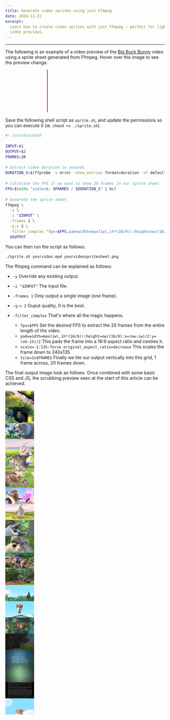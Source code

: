 ```yaml
---
title: Generate video sprites using just Ffmpeg
date: 2024-11-22
excerpt:
  Learn how to create video sprites with just FFmpeg — perfect for lightweight
  video previews.
---
```


---

The following is an example of a video preview of the
[Big Buck Bunny](http://commondatastorage.googleapis.com/gtv-videos-bucket/sample/BigBuckBunny.mp4)
video using a sprite sheet generated from Ffmpeg. Hover over the image to see
the preview change.

<div id="sprite-example"><span id="sprite-timeline"></span></div>
<style>
#sprite-example {
    width: 240px;
    height: 135px;
    background: url(/images/sprite.png);
    display: block;
    margin: 0 auto 1rem auto;
    position: relative;
}
#sprite-timeline {
    width: 2px;
    height: 135px;
    background: red;
    display: block;
    position: absolute;
    top: 0;
    left: 0;
    pointer-events: none;
}
</style>
<script>
    const spriteTimeline = document.getElementById("sprite-timeline");
    document.getElementById("sprite-example").addEventListener('mousemove', event => {
        const frame = Math.round((event.offsetX * (20-1)) / 240)
        event.target.style.backgroundPositionY=`${frame * -135}px`
        spriteTimeline.style.left =`${event.offsetX}px`
    })
    document.getElementById("sprite-example").addEventListener('touchmove', event => {
        const rect = event.target.getBoundingClientRect();
        const offsetX = event.targetTouches[0].pageX - rect.left;
        const frame = Math.round((offsetX * (20-1)) / 240)
        event.target.style.backgroundPositionY=`${frame * -135}px`
        spriteTimeline.style.left =`${offsetX}px`
    })
    document.getElementById("sprite-example").addEventListener('mouseout', event => {
        event.target.style.backgroundPositionY=`0px`
        spriteTimeline.style.left =`0px`
    })
</script>

Save the following shell script as `sprite.sh`, and update the permissions so
you can execute it (ie. `chmod +x ./sprite.sh`).

```bash
#! /usr/bin/bash

INPUT=$1
OUTPUT=$2
FRAMES=20

# Extract video duration in seconds
DURATION_S=$(ffprobe -v error -show_entries format=duration -of default=noprint_wrappers=1:nokey=1 $INPUT)

# Calculate the FPS if we want to show 20 frames in our sprite sheet
FPS=$(echo "scale=8; $FRAMES / $DURATION_S" | bc)

# Generate the sprite sheet
ffmpeg \
  -y \
  -i "$INPUT" \
  -frames 1 \
  -q:v 2 \
  -filter_complex "fps=$FPS,pad=width=max(iw\,ih*(16/9)):height=ow/(16/9):x=(ow-iw)/2:y=(oh-ih)/2,scale=-1:135:force_original_aspect_ratio=decrease,tile=1x$FRAMES" \
  $OUTPUT
```

You can then run the script as follows:

```sh
./sprite.sh yourvideo.mp4 yourvideospritesheet.png
```

The ffmpeg command can be explained as follows:

- `-y` Override any existing output.
- `-i "$INPUT"` The input file.
- `-frames 1` Only output a single image (one frame).
- `-q:v 2` Ouput quality, 0 is the best.
- `-filter_complex` That's where all the magic happens.

  - `fps=$FPS` Set the desired FPS to extract the 20 frames from the entire
    length of the video.
  - `pad=width=max(iw\,ih*(16/9)):height=ow/(16/9):x=(ow-iw)/2:y=(oh-ih)/2` This
    pads the frame into a 16:9 aspect ratio and centres it.
  - `scale=-1:135:force_original_aspect_ratio=decrease` This scales the frame
    down to 240x135.
  - `tile=1x$FRAMES` Finally we tile our output vertically into this grid, 1
    frame across, 20 frames down.

The final output image look as follows. Once combined with some basic CSS and
JS, the scrubbing preview seen at the start of this article can be achieved.

![sprite](/images/sprite.png)
